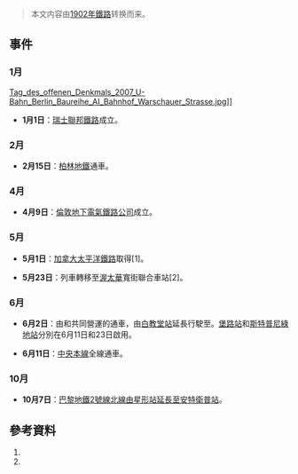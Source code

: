 > 本文内容由[1902年鐵路](https://zh.wikipedia.org/wiki/1902年鐵路)转换而来。


## 事件

### 1月

[Tag_des_offenen_Denkmals_2007_U-Bahn_Berlin_Baureihe_AI_Bahnhof_Warschauer_Strasse.jpg](https://zh.wikipedia.org/wiki/File:Tag_des_offenen_Denkmals_2007_U-Bahn_Berlin_Baureihe_AI_Bahnhof_Warschauer_Strasse.jpg "fig:Tag_des_offenen_Denkmals_2007_U-Bahn_Berlin_Baureihe_AI_Bahnhof_Warschauer_Strasse.jpg")\]\]

  - **1月1日**：[瑞士聯邦鐵路](../Page/瑞士聯邦鐵路.md "wikilink")成立。

### 2月

  - **2月15日**：[柏林地鐵](../Page/柏林地鐵.md "wikilink")通車。

### 4月

  - **4月9日**：[倫敦地下電氣鐵路公司](../Page/倫敦地下電氣鐵路公司.md "wikilink")成立。

### 5月

  - **5月1日**：[加拿大太平洋鐵路](../Page/加拿大太平洋鐵路.md "wikilink")取得\[1\]。

  - **5月23日**：列車轉移至[渥太華](../Page/渥太華.md "wikilink")寬街聯合車站\[2\]。

### 6月

  - **6月2日**：由和共同營運的通車，由[白教堂站](../Page/白教堂站.md "wikilink")延長行駛至。[堡路站](../Page/堡路站.md "wikilink")和[斯特普尼綠地站](../Page/斯特普尼綠地站.md "wikilink")分別在6月11日和23日啟用。

  - **6月11日**：[中央本線](../Page/中央本線.md "wikilink")全線通車。

### 10月

  - **10月7日**：[巴黎地鐵](../Page/巴黎地鐵.md "wikilink")[2號線北線由](../Page/巴黎地鐵2號線.md "wikilink")[星形站延長至](https://zh.wikipedia.org/wiki/夏爾·戴高樂-星形站 "wikilink")[安特衛普站](https://zh.wikipedia.org/wiki/安特衛普站 "wikilink")。

## 參考資料

1.
2.